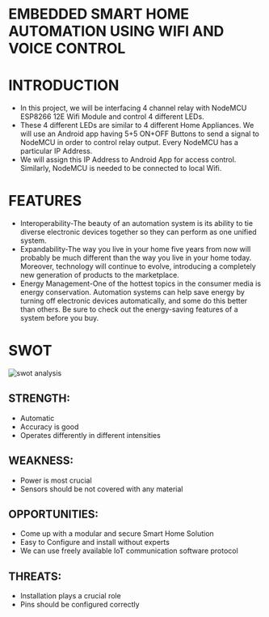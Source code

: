 # EMBEDDED SMART HOME AUTOMATION USING WIFI AND VOICE CONTROL #
# INTRODUCTION
* In this project, we will be interfacing 4 channel relay with NodeMCU ESP8266 12E Wifi Module and control 4 different LEDs. 
* These 4 different LEDs are similar to 4 different Home Appliances. We will use an Android app having 5+5 ON+OFF Buttons to send a signal to NodeMCU in order to control relay output. Every NodeMCU has a particular IP Address. 
* We will assign this IP Address to Android App for access control. Similarly, NodeMCU is needed to be connected to local Wifi.

# FEATURES
* Interoperability-The beauty of an automation system is its ability to tie diverse electronic devices together so they can perform as one unified system. 
* Expandability-The way you live in your home five years from now will probably be much different than the way you live in your home today. Moreover, technology will continue to evolve, introducing a completely new generation of products to the marketplace.
* Energy Management-One of the hottest topics in the consumer media is energy conservation. Automation systems can help save energy by turning off electronic devices automatically, and some do this better than others. Be sure to check out the energy-saving features of a system before you buy.

# SWOT

![swot analysis](https://user-images.githubusercontent.com/102134305/164883820-5bca14da-0013-485a-8eda-a1f2613dd917.jpg)

## STRENGTH: ##
* Automatic
* Accuracy is good
* Operates differently in different intensities

## WEAKNESS: ##
* Power is most crucial
* Sensors should be not covered with any material

## OPPORTUNITIES: ##
* Come up with a modular and secure Smart Home Solution 
* Easy to Configure and install without experts
* We can use freely available IoT communication software protocol

## THREATS: ##
* Installation plays a crucial role
* Pins should be configured correctly

